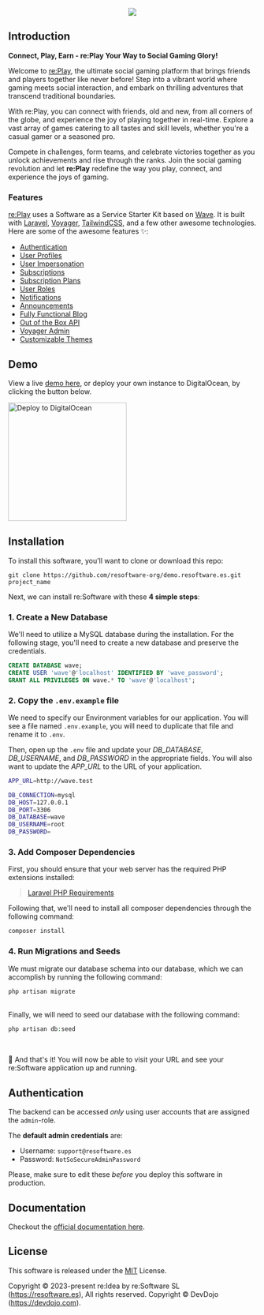 <p align="center"><a href="https://www.producthunt.com/posts/wave-2-0" target="_blank"><img src="https://resoftware.es/wp-content/uploads/reSoftware-S.L.-Facebook-Cover-New.png" height="auto" width="auto"></a></p>

## Introduction

**Connect, Play, Earn - re:Play Your Way to Social Gaming Glory!**

Welcome to [re:Play](https://play.resoftware.es), the ultimate social gaming platform
that brings friends and players together like never before! Step into a vibrant world
where gaming meets social interaction, and embark on thrilling adventures that transcend
traditional boundaries.

With re:Play, you can connect with friends, old and new, from all corners of the globe,
and experience the joy of playing together in real-time. Explore a vast array of games
catering to all tastes and skill levels, whether you're a casual gamer or a seasoned pro.

Compete in challenges, form teams, and celebrate victories together as you unlock
achievements and rise through the ranks. Join the social gaming revolution and let
**re:Play** redefine the way you play, connect, and experience the joys of gaming.

### Features

[re:Play](https://play.resoftware.es) uses a Software as a Service Starter Kit based on [Wave](https://devdojo.com/wave). It is built with [Laravel](https://laravel.com), [Voyager](https://voyager.devdojo.com), [TailwindCSS](https://tailwindcss.com), and a few other awesome technologies. Here are some of the awesome features ✨:

 - [Authentication](https://play.resoftware.es/docs/features/authentication)
 - [User Profiles](https://play.resoftware.es/docs/features/user-profiles)
 - [User Impersonation](https://play.resoftware.es/docs/features/user-impersonation)
 - [Subscriptions](https://play.resoftware.es/docs/features/billing)
 - [Subscription Plans](https://play.resoftware.es/docs/features/subscription-plans)
 - [User Roles](https://play.resoftware.es/docs/features/user-roles)
 - [Notifications](https://play.resoftware.es/docs/features/notifications)
 - [Announcements](https://play.resoftware.es/docs/features/announcements)
 - [Fully Functional Blog](https://play.resoftware.es/docs/features/blog)
 - [Out of the Box API](https://play.resoftware.es/docs/features/api)
 - [Voyager Admin](https://play.resoftware.es/docs/features/admin)
 - [Customizable Themes](https://play.resoftware.es/docs/features/themes)

## Demo

View a live [demo here](https://play.resoftware.es), or deploy your own instance to DigitalOcean, by clicking the button below.

<a href="https://cloud.digitalocean.com/apps/new?repo=https://github.com/resoftware-org/demo.resoftware.es/tree/main" target="_blank"><img src="https://www.deploytodo.com/do-btn-blue.svg" width="240" alt="Deploy to DigitalOcean"></a>

## Installation

To install this software, you'll want to clone or download this repo:

```
git clone https://github.com/resoftware-org/demo.resoftware.es.git project_name
```

Next, we can install re:Software with these **4 simple steps**:

### 1. Create a New Database

We'll need to utilize a MySQL database during the installation. For the following stage, you'll need to create a new database and preserve the credentials.

```sql
CREATE DATABASE wave;
CREATE USER 'wave'@'localhost' IDENTIFIED BY 'wave_password';
GRANT ALL PRIVILEGES ON wave.* TO 'wave'@'localhost';
```

### 2. Copy the `.env.example` file

We need to specify our Environment variables for our application. You will see a file named `.env.example`, you will need to duplicate that file and rename it to `.env`.

Then, open up the `.env` file and update your *DB_DATABASE*, *DB_USERNAME*, and *DB_PASSWORD* in the appropriate fields. You will also want to update the *APP_URL* to the URL of your application.

```bash
APP_URL=http://wave.test

DB_CONNECTION=mysql
DB_HOST=127.0.0.1
DB_PORT=3306
DB_DATABASE=wave
DB_USERNAME=root
DB_PASSWORD=
```

### 3. Add Composer Dependencies

First, you should ensure that your web server has the required PHP extensions installed:

> [Laravel PHP Requirements](https://laravel.com/docs/9.x/deployment#server-requirements)

Following that, we'll need to install all composer dependencies through the following command:
```php
composer install
```

### 4. Run Migrations and Seeds

We must migrate our database schema into our database, which we can accomplish by running the following command:
```php
php artisan migrate
```
<br>
Finally, we will need to seed our database with the following command:

```php
php artisan db:seed
```
<br>

🎉 And that's it! You will now be able to visit your URL and see your re:Software application up and running.

## Authentication

The backend can be accessed *only* using user accounts that are assigned the `admin`-role.

The **default admin credentials** are:

- Username: `support@resoftware.es`
- Password: `NotSoSecureAdminPassword`

Please, make sure to edit these *before* you deploy this software in production.

## Documentation

Checkout the [official documentation here](https://play.resoftware.es/docs).

## License

This software is released under the [MIT](./LICENSE) License.

Copyright © 2023-present re:Idea by re:Software SL (https://resoftware.es), All rights reserved.
Copyright © DevDojo (https://devdojo.com).


